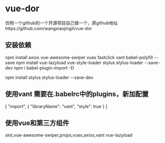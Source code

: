 # vue-dor
仿照一个github的一个开源项目自己做一个，原github地址https://github.com/wangxiaojingit/vue-dor


## 安装依赖
npm install axios vue-awesome-swiper vuex fastclick vant babel-polyfill --save
npm install vue-lazyload vue-style-loader stylus stylus-loader --save-dev
npm i babel-plugin-import -D

npm install stylus stylus-loader --save-dev

## 使用vant 需要在.babelrc中的plugins，新加配置

[
      "import",
      {
        "libraryName": "vant",
        "style": true
      }
    ]





## 使用vue和第三方组件

slot,vue-awesome-swiper,props,vuex,axios,vant vue-lazyload